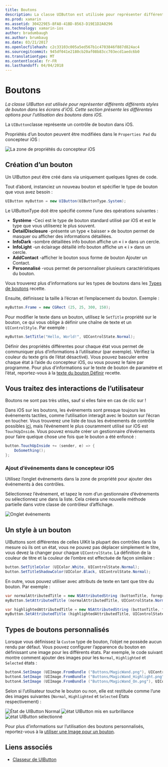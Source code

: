 ```yaml
---
title: Boutons
description: La classe UIButton est utilisée pour représenter différents différents styles de bouton dans les écrans d’iOS. Cette section présente les différentes options pour l’utilisation des boutons dans iOS.
ms.prod: xamarin
ms.assetid: 304229E5-8FA8-41BD-8563-D19E1D2A0296
ms.technology: xamarin-ios
author: bradumbaugh
ms.author: brumbaug
ms.date: 03/21/2017
ms.openlocfilehash: c2c33103c005a5ed567b1c4703846f887d824ac4
ms.sourcegitcommit: 945df041e2180cb20af08b83cc703ecd1aedc6b0
ms.translationtype: MT
ms.contentlocale: fr-FR
ms.lasthandoff: 04/04/2018
---
```

# <a name="buttons"></a>Boutons

_La classe UIButton est utilisée pour représenter différents différents styles de bouton dans les écrans d’iOS. Cette section présente les différentes options pour l’utilisation des boutons dans iOS._

La `UIButton`classe représente un contrôle de bouton dans iOS. 

Propriétés d’un bouton peuvent être modifiées dans le `Properties Pad` du concepteur iOS :


![](buttons-images/properties.png "La zone de propriétés du concepteur iOS")

## <a name="creating-a-button"></a>Création d’un bouton

Un UIButton peut être créé dans via uniquement quelques lignes de code.

Tout d’abord, instanciez un nouveau bouton et spécifier le type de bouton que vous avez besoin :

```csharp
UIButton myButton = new UIButton(UIButtonType.System);
```

Le UIButtonType doit être spécifié comme l’une des opérations suivantes :

- **Système** -Ceci est le type de bouton standard utilisé par iOS et est le type que vous utiliserez le plus souvent.
- **DetailDisclosure** -présente un type « baisser » de bouton permet de masquer ou afficher des informations détaillées.
- **InfoDark** -sombre détaillées info bouton affiche un « i » dans un cercle.
- **InfoLight** -un éclairage détaillé info bouton affiche un « i » dans un cercle.
- **AddContact** -afficher le bouton sous forme de bouton Ajouter un Contact.
- **Personnalisé** -vous permet de personnaliser plusieurs caractéristiques du bouton.

Vous trouverez plus d’informations sur les types de boutons dans les [Types de boutons](https://developer.xamarin.com/recipes/ios/standard_controls/buttons/create_different_types_of_buttons/) recette.

Ensuite, définissez la taille à l’écran et l’emplacement du bouton. Exemple :

```csharp
myButton.Frame = new CGRect (25, 25, 300, 150);
```

Pour modifier le texte dans un bouton, utilisez le `SetTitle` propriété sur le bouton, ce qui vous oblige à définir une chaîne de texte et un `UIControlStyle`. Par exemple :

```csharp
myButton.SetTitle("Hello, World!", UIControlState.Normal);
```

Définir des propriétés différentes pour chaque état vous permet de communiquer plus d’informations à l’utilisateur (par exemple). Vérifiez la couleur du texte gris de l’état désactivé). Vous pouvez basculer entre chaque état à l’aide du concepteur iOS, ou vous pouvez le faire par programme. Pour plus d’informations sur le texte de bouton de paramètre et l’état, reportez-vous à la [texte du bouton Définir](https://developer.xamarin.com/recipes/ios/standard_controls/buttons/set_button_text/) recette.

## <a name="dealing-with-user-interactions"></a>Vous traitez des interactions de l’utilisateur


Boutons ne sont pas très utiles, sauf si elles faire en cas de clic sur ! 

Dans iOS sur les boutons, les événements sont presque toujours les événements tactiles, comme l’utilisation interagit avec le bouton sur l’écran en toucher. Vous trouverez une liste de tous les événements de contrôle possibles [ici](https://developer.apple.com/documentation/uikit/uicontrolevents), mais l’événement le plus couramment utilisé sur iOS est `TouchUpInside`. Vous pouvez ensuite créer un gestionnaire d’événements pour faire quelque chose une fois que le bouton a été enfoncé :


```csharp
button.TouchUpInside += (sender, e) => {
    DoSomething();
};
```

### <a name="adding-events-in-the-ios-designer"></a>Ajout d’événements dans le concepteur iOS
 
Utilisez l’onglet événements dans la zone de propriété pour ajouter des événements à des contrôles.

Sélectionnez l’événement, et tapez le nom d’un gestionnaire d’événements ou sélectionnez une dans la liste. Cela créera une nouvelle méthode partielle dans votre classe de contrôleur d’affichage.

![Onglet événements](buttons-images/image1.png)

## <a name="styling-a-button"></a>Un style à un bouton

UIButtons sont différentes de celles UIKit la plupart des contrôles dans la mesure où ils ont un état, vous ne pouvez pas déplacer simplement le titre, vous devez la changer pour chaque `UIControlState`. La définition de la couleur de titre et la couleur de l’ombre est effectuée de façon similaire :

```csharp
button.SetTitleColor (UIColor.White, UIControlState.Normal);
button.SetTitleShadowColor(UIColor.Black, UIControlState.Normal);
```

En outre, vous pouvez utiliser avec attributs de texte en tant que titre du bouton. Par exemple :

```csharp
var normalAttributedTitle = new NSAttributedString (buttonTitle, foregroundColor: UIColor.Blue, strikethroughStyle: NSUnderlineStyle.Single);
myButton.SetAttributedTitle (normalAttributedTitle, UIControlState.Normal);

var highlightedAttributedTitle = new NSAttributedString (buttonTitle, foregroundColor: UIColor.Green, strikethroughStyle: NSUnderlineStyle.Thick);
myButton.SetAttributedTitle (highlightedAttributedTitle, UIControlState.Highlighted);
```

## <a name="custom-button-types"></a>Types de boutons personnalisés


Lorsque vous définissez la `Custom` type de bouton, l’objet ne possède aucun rendu par défaut. Vous pouvez configurer l’apparence du bouton en définissant une image pour les différents états. Par exemple, le code suivant montre comment ajouter des images pour les `Normal`, `Highlighted` et `Selected` états :


```csharp
button4.SetImage (UIImage.FromBundle ("Buttons/MagicWand.png"), UIControlState.Normal);
button4.SetImage (UIImage.FromBundle ("Buttons/MagicWand_Highlight.png"), UIControlState.Highlighted);
button4.SetImage (UIImage.FromBundle ("Buttons/MagicWand_On.png"), UIControlState.Selected);
```


Selon si l’utilisateur touche le bouton ou non, elle est restituée comme l’une des images suivantes (`Normal`, `Highlighted` et `Selected` États respectivement) :


![](buttons-images/image22.png "État de UIButton Normal")
![](buttons-images/image23.png "état UIButton mis en surbrillance")
![](buttons-images/image24.png "état UIButton sélectionné")

Pour plus d’informations sur l’utilisation des boutons personnalisés, reportez-vous à la [utiliser une Image pour un bouton](https://developer.xamarin.com/recipes/ios/standard_controls/buttons/use_an_image_for_a_button/).


## <a name="related-links"></a>Liens associés

- [Classeur de UIButton](https://developer.xamarin.com/workbooks/ios/user-interface/UIbutton/uibutton.workbook)
